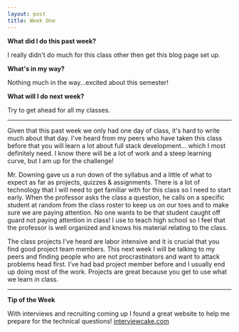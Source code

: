 ```yaml
---
layout: post
title: Week One
---
```

<b>What did I do this past week?</b><br>
<p>I really didn't do much for this class other then get this blog page set up.</p>

<b>What's in my way?</b><br>
<p>Nothing much in the way...excited about this semester!</p>


<b>What will I do next week?</b><br>
<p>Try to get ahead for all my classes.</p>


<hr>
<p>Given that this past week we only had one day of class, it's hard to write much about that day. I've heard from my peers who have taken this class before that you will learn a lot about full stack development... which I most definitely need. I know there will be a lot of work and a steep learning curve, but I am up for the challenge!  </p>

<p>Mr. Downing gave us a run down of the syllabus and a little of what to expect as far as projects, quizzes & assignments. There is a lot of technology that I will need to get familiar with for this class so I need to start early. When the professor asks the class a question, he calls on a specific student at random from the class roster to keep us on our toes and to make sure we are paying attention. No one wants to be that student caught off guard not paying attention in class! I use to teach high school so I feel that the professor is well organized and knows his material relating to the class.  </p>

<p>The class projects I’ve heard are labor intensive and it is crucial that you find good project team members. This next week I will be talking to my peers and finding people who are not procrastinators and want to attack problems head first. I’ve had bad project member before and I usually end up doing most of the work. Projects are great because you get to use what we learn in class. </p>

<hr>
<b>Tip of the Week</b><br>
<p>With interviews and recruiting coming up I found a great website to help me prepare for the technical questions! <a href="http://www.interviewcake.com">interviewcake.com</a></p>
  
